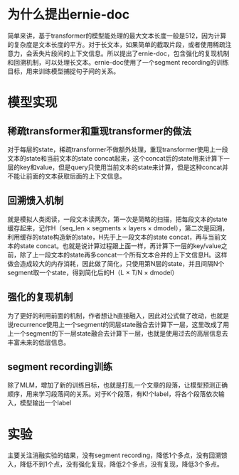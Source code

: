 # 为什么提出ernie-doc
简单来讲，基于transformer的模型能处理的最大文本长度一般是512，因为计算的复杂度是文本长度的平方。对于长文本，如果简单的截取片段，或者使用稀疏注意力，会丢失片段间的上下文信息。所以提出了ernie-doc，包含强化的复现机制和回溯机制，可以处理长文本。ernie-doc使用了一个segment recording的训练目标，用来训练模型捕捉句子间的关系。
# 模型实现
## 稀疏transformer和重现transformer的做法
对于每层的state，稀疏transformer不做额外处理，重现transformer使用上一段文本的state和当前文本的state concat起来，这个concat后的state用来计算下一层的key和value，但是query只使用当前文本的state来计算，但是这种concat并不能让前面的文本获取后面的上下文信息。
## 回溯馈入机制
就是模拟人类阅读，一段文本读两次，第一次是简略的扫描，把每段文本的state缓存起来，记作H（seq_len × segments × layers × dmodel），第二次是回溯，利用缓存的state构造新的state，H先于上一段文本的state concat，再与当前文本的state concat。也就是说计算过程跟上面一样，再计算下一层的key/value之前，除了上一段文本的state再多concat一个所有文本合并的上下文信息H。这样做会造成较大的内存消耗，因此做了简化，只使用第N层的state，并且间隔N个segment取一个state，得到简化后的H（L × T/N × dmodel）
## 强化的复现机制
为了更好的利用前面的机制，作者想让h直接融入，因此对公式做了改动，也就是说recurrence使用上一个segment的同层state融合去计算下一层，这里改成了用上一个segment的下一层state融合去计算下一层，也就是使用过去的高层信息去丰富未来的低层信息。
## segment recording训练
除了MLM，增加了新的训练目标，也就是打乱一个文章的段落，让模型预测正确顺序，用来学习段落间的关系。对于K个段落，有K!个label，将各个段落依次输入，模型输出一个label
# 实验
主要关注消融实验的结果，没有segment recording，降低1个多点，没有回溯馈入，降低不到1个点，没有强化复现，降低2个多点，没有复现，降低3个多点。
